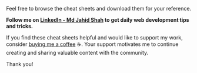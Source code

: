 Feel free to browse the cheat sheets and download them for your reference.

**Follow me on [LinkedIn - Md Jahid Shah](https://www.linkedin.com/in/md-jahid-shah-js/) to get daily web development tips and tricks.**

If you find these cheat sheets helpful and would like to support my work, consider [buying me a coffee](#) ☕. Your support motivates me to continue creating and sharing valuable content with the community.

Thank you!
